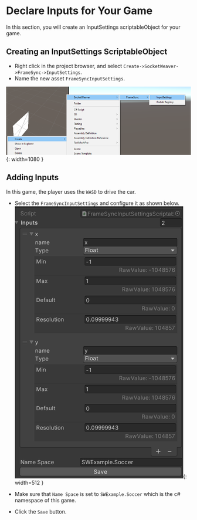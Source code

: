 # **Declare Inputs for Your Game**

In this section, you will create an InputSettings scriptableObject for your game.

## **Creating an InputSettings ScriptableObject**

- Right click in the project browser, and select `Create->SocketWeaver->FrameSync->InputSettings`. 
- Name the new asset `FrameSyncInputSettings`.

![img](./../../assets/framesync/CreateInputSettings.png){: width=1080 }

## **Adding Inputs**

In this game, the player uses the `WASD` to drive the car.

- Select the `FrameSyncInputSettings` and configure it as shown below.
![img](./../../assets/soccer/inputSettings.png){: width=512 }

- Make sure that `Name Space` is set to `SWExample.Soccer` which is the c# namespace of this game.
- Click the `Save` button.
